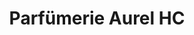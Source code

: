 ---
title: "Parfümerie Aurel HC"
url: /bad-lauterberg-im-harz/parfuemerie-aurel-hc/
shop: Kosmetik
---